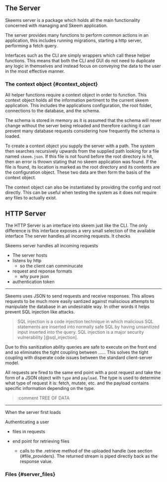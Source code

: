 ## The Server

Skeems server is a package which holds all the main functionality concerned with managing and Skeem application.

The server provides many functions to perform common actions in an application, this includes running migrations, starting a http server, performing a fetch query.

Interfaces such as the CLI are simply wrappers which call these helper functions. This means that both the CLI and GUI do not need to duplicate any logic in themselves and instead focus on conveying the data to the user in the most effective manner.

### The context object {#context_object}

All helper functions require a context object in order to function. This context object holds all the information pertinent to the current skeem application. This includes the applications configuration, the root folder, connections to the database, and the schema.

The schema is stored in memory as it is assumed that the schema will never change without the server being reloaded and therefore caching it can prevent many database requests considering how frequently the schema is loaded.

To create a context object you supply the server with a path. The system then searches recursively upwards from the supplied path looking for a file named `skeem.json`. If this file is not found before the root directory is hit, then an error is thrown stating that no skeem application was found. If the file is found, its location is marked as the root directory and its contents are the configuration object. These two data are then form the basis of the context object.

The context object can also be instantiated by providing the config and root directly. This can be useful when testing the system as it does not require any files to actually exist.

## HTTP Server

The HTTP Server is an interface into skeem just like the CLI. The only difference is this interface exposes a very small selection of the available interface
The server handles all incoming requests. It checks

Skeems server handles all incoming requests

- The server hosts
- listens by http
  - so the client can comminucate
- request and reponse formats
  - why pure json
- authentication token

---

Skeems uses JSON to send requests and receive responses. This allows requests to be much more easily santized against maliscious attempts to manipulate the database in an undesirable way. In other words it helps prevent SQL injection like attacks.

> SQL injection is a code injection technique in which malicious SQL statements are inserted into normally safe SQL by having unsanitized input inserted into the query. SQL injection is a major security vulnerability [@sql_injection].

Due to this sanitization ability queries are safe to execute on the front end and so eliminates the tight coupling between ......
This solves the tight coupling with disperate code issues between the standard client-server model.

All requests are fired to the same end point with a post request and take the form of a JSON object with `type` and `payload`. The type is used to determine what type of request it is: fetch, mutate, etc. and the payload contains specific information depending on the type.

> :comment TREE OF DATA

---

When the server first loads

Authenticating a user

- files in requests

- end point for retrieving files
  - calls to the .retrieve method of the uploaded handle (see section {#file_providers}. The returned stream is piped directly back as the response value.

### Files {#server_files}
